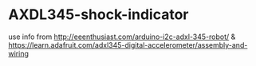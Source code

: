 # AXDL345-shock-indicator
use info from 
http://eeenthusiast.com/arduino-i2c-adxl-345-robot/
&
https://learn.adafruit.com/adxl345-digital-accelerometer/assembly-and-wiring
